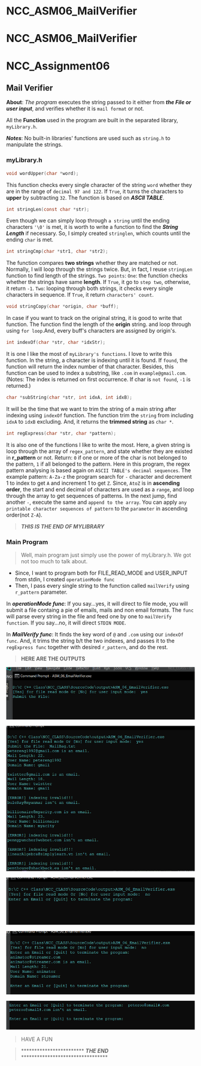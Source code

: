 # NCC_ASM06_MailVerifier

# NCC_ASM06_MailVerifier

# NCC_Assignment06
## Mail Verifier
**About**: *The program* executes the string passed to it either from **_the File or user input_**, and verifies whether it is `mail format` or not.

All the **Function** used in the program are built in the separated library, `myLibrary.h`. 

***Notes***: No built-in libraries' functions are used such as `string.h` to manipulate the strings.

### myLibrary.h
```c
void wordUpper(char *word);
```
This function checks every single character of the string `word` whether they are in the range of `decimal 97 and 122`.
If `True`, it turns the characters to **upper** by subtracting `32`.
The function is based on ***ASCII TABLE***.
```c
int stringLen(const char *str);
```
Even though we can simply loop through `a string` until the ending characters `'\0'` is met,
it is worth to write a function to find the ***String Length*** if necessary.
So, I simply created `stringlen`, which counts until the ending `char` is met.
```c
int stringCmp(char *str1, char *str2);
```
The function compares **two strings** whether they are matched or not.
Normally, I will loop through the strings twice. But, in fact, I reuse `stringLen` function to find length of the strings.
`Two points`: `One`: the function checks whether the strings have same **length**.
If `True`, it go to `step two`, otherwise, it return `-1`.
`Two`: looping through both strings, it checks every single characters in sequence.
If `True`, it return `characters' count`.
```c
void stringCopy(char *origin, char *buff);
```
In case if you want to track on the original string, it is good to write that function.
The function find the length of the **origin** string. and loop through using `for loop`.And,
every buff's characters are assigned by origin's.
```c
int indexOf(char *str, char *idxStr);
```
It is one I like the most of `myLibrary's functions`. 
I love to write this function. In the string, a character is indexing until it is found.
If `found`, the function will return the index number of that character.
Besides, this function can be used to index a substring, like `.com` in `example@gmail.com`.
(Notes: The index is returned on first occurrence. If char is `not found`,
`-1` is returned.)
```c
char *subString(char *str, int idxA, int idxB);
```
It will be the time that we want to trim the string of a main string after indexing using `indexOf` function.
The function trim the `string` from including `idxA` to `idxB` excluding.
And, it returns the **trimmed string** as `char *`.
```c
int regExpress(char *str, char *pattern);
```
It is also one of the functions I like to write the most. Here, a given string
is loop through the array of `regex_pattern`, and state whether they are existed
in **r_pattern** or not. Return: `0` if one or more of the char is not belonged to the pattern, `1`
if all belonged to the pattern.
Here in this program, the regex pattern analysing is based again on `ASCII TABLE's decimal sequences`.
The example pattern: `A-Za-z` the program search for `-` character and decrement 1 to index to get `A` and increment 1
to get `Z`. Since, `AtoZ` is in **ascending order**, the start and end decimal of characters
are used as a `range`, and loop through the array to get sequences of patterns.
In the next jump, find another `-`, execute the same and `append to the array`.
You can apply `any printable character sequences of pattern` to the `parameter` in ascending order(not `Z-A`).
> **_THIS IS THE END OF MYLIBRARY_**

### Main Program
> Well, main program just simply use the power of myLibrary.h.
> We got not too much to talk about.

* Since, I want to program both for FILE_READ_MODE and USER_INPUT from stdin, I created ``operationMode func``
* Then, I pass every single string to the function called ``mailVerify`` using `r_pattern` parameter.

In ***operationMode func***:
If you say...yes, it will direct to file mode, you will submit a file containg a pie of
emails, mails and non email formats.
The `func` will parse every string in the file and feed one by one to `mailVerify function`.
If you say...no, it will direct `STDIN MODE`.

In ***MailVerify func***:
It finds the key word of `@` and `.com` using our `indexOf func`.
And, it trims the string b/t the two indexes, and passes it to the  
`regExpress func` together with desired `r_pattern`, and do the rest.

>**HERE ARE THE OUTPUTS**

![img1](images/Capture1.PNG)

![img2](images/Capture2.PNG)

![img3](images/Capture3.PNG)

![img4](images/Capture4.PNG)

![img5](images/Capture5.PNG)

> HAVE A FUN 

> ************************ **_THE END_** *********************************

